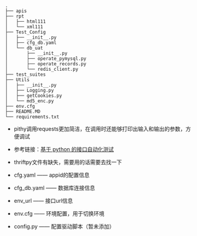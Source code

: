     .
    ├── apis
    ├── rpt
    │   ├── html111
    │   └── xml111
    ├── Test_Config
    │   ├── __init__.py
    │   ├── cfg_db.yaml
    │   └── db_uat
    │       ├── __init__.py
    │       ├── operate_pymysql.py
    │       ├── operate_records.py
    │       └── redis_client.py
    ├── test_suites
    ├── Utils
    │   ├── __init__.py
    │   ├── Logging.py
    │   ├── getCookies.py
    │   └── md5_enc.py
    ├── env.cfg
    ├── README.MD
    └── requirements.txt


* pithy调用requests更加简洁，在调用时还能够打印出输入和输出的参数，方便调试
* 参考链接：[基于 python 的接口自动化测试](https://mp.weixin.qq.com/s?__biz=MzIwNjEwNTQ4Mw%3D%3D&mid=2651577106&idx=1&sn=4c3e7f3a3090fea19ef48d24cdb5211f)
* thriftpy文件有缺失，需要用的话需要去找一下


* cfg.yaml —— appid的配置信息
* cfg_db.yaml —— 数据库连接信息
* env_url —— 接口url信息
* env.cfg —— 环境配置，用于切换环境
* config.py —— 配置驱动脚本（暂未添加）





